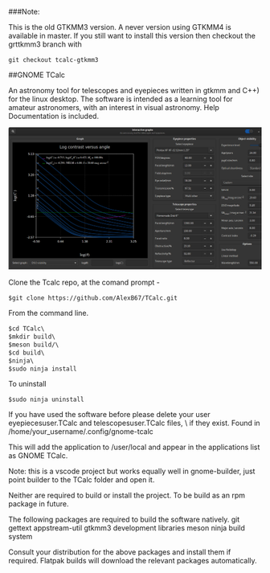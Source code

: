 ###Note: 

This is the old GTKMM3 version. A never version using GTKMM4 is available in master. If you still want to install this version then checkout the grttkmm3 branch with

```
git checkout tcalc-gtkmm3
```    
##GNOME TCalc 

An astronomy tool for telescopes and eyepieces written in gtkmm and C++) for the linux desktop. The software is intended as a learning tool for amateur astronomers, with an interest in visual astronomy. Help Documentation is included.

<img src="data/screenshots/graphs-window.png">

Clone the Tcalc repo, at the comand prompt - 

```
$git clone https://github.com/AlexB67/TCalc.git
```

From the command line.

```
$cd TCalc\
$mkdir build\
$meson build/\
$cd build\
$ninja\
$sudo ninja install
```
To uninstall

```
$sudo ninja uninstall
```

If you have used the software before please delete your user eyepiecesuser.TCalc and telescopesuser.TCalc files, \ 
if they exist. Found in /home/your_username/.config/gnome-tcalc

This will add the application to /user/local and appear in the applications list as GNOME TCalc.

Note: this is a vscode project but works equally well in gnome-builder, just point builder to the TCalc folder and open it.

Neither are required to build or install the project. To be build as an rpm package in future. 

The following packages are required to build the software natively.
git
gettext
appstream-util
gtkmm3 development libraries
meson
ninja build system

Consult your distribution for the above packages and install them if required. Flatpak builds will download the relevant packages automatically.

